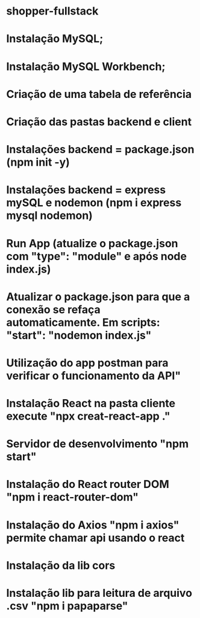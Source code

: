 # shopper-fullstack

# Instalação MySQL;

# Instalação MySQL Workbench;

# Criação de uma tabela de referência

# Criação das pastas backend e client

# Instalações backend = package.json (npm init -y)

# Instalações backend = express mySQL e nodemon (npm i express mysql nodemon)

# Run App (atualize o package.json com "type": "module" e após node index.js)

# Atualizar o package.json para que a conexão se refaça automaticamente. Em scripts: "start": "nodemon index.js"

# Utilização do app postman para verificar o funcionamento da API"

# Instalação React na pasta cliente execute "npx creat-react-app ."

# Servidor de desenvolvimento "npm start"

# Instalação do React router DOM "npm i react-router-dom"

# Instalação do Axios "npm i axios" permite chamar api usando o react

# Instalação da lib cors

# Instalação lib para leitura de arquivo .csv "npm i papaparse"
